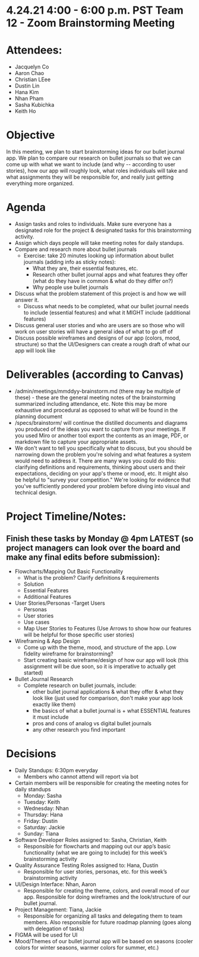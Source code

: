 # 4.24.21 4:00 - 6:00 p.m. PST Team 12 - Zoom Brainstorming Meeting
# Attendees:  
- Jacquelyn Co
- Aaron Chao
- Christian LEee
- Dustin Lin
- Hana Kim
- Nhan Pham
- Sasha Kubichka
- Keith Ho

# Objective
In this meeting, we plan to start brainstorming ideas for our bullet journal app. We plan to compare our research on bullet journals so that we can come up with what we want to 
include (and why -- according to user stories), how our app will roughly look, what roles individuals will take and what assignments they will be responsible for, and really just getting 
everything more organized. 

# Agenda 
- Assign tasks and roles to individuals. Make sure everyone has a designated role for the project & designated tasks for this brainstorming activity. 
- Assign which days people will take meeting notes for daily standups.
- Compare and research more about bullet journals
  - Exercise: take 20 minutes looking up information about bullet journals (adding info as sticky notes):
    - What they are, their essential features, etc.
    - Research other bullet journal apps and what features they offer (what do they have in common & what do they differ on?)
    - Why people use bullet journals
- Discuss what the problem statement of this project is and how we will answer it. 
  - Discuss what needs to be completed, what our bullet journal needs to include (essential features) and what it MIGHT include (additional features)
- Discuss general user stories and who are users are so those who will work on user stories will have a general idea of what to go off of
- Discuss possible wireframes and designs of our app (colors, mood, structure) so that the UI/Designers can create a rough draft of what our app will look like  

# Deliverables (according to Canvas)
- /admin/meetings/mmddyy-brainstorm.md (there may be multiple of these)  - these are the general meeting notes of the brainstorming summarized including attendance, etc.  Note this may be more exhaustive and procedural as opposed to what will be found in the planning document
- /specs/brainstorm/ will continue the distilled documents and diagrams you produced of the ideas you want to capture from your meetings.  If you used Miro or another tool export the contents as an image, PDF, or markdown file to capture your appropriate assets.
- We don't want to tell you specifically what to discuss, but you should be narrowing down the problem you're solving and what features a system would need to address it. There are many ways you could do this: clarifying definitions and requirements, thinking about users and their expectations, deciding on your app's theme or mood, etc. It might also be helpful to "survey your competition." We're looking for evidence that you've sufficiently pondered your problem before diving into visual and technical design.

# Project Timeline/Notes:  
## Finish these tasks by Monday @ 4pm LATEST  (so project managers can look over the board and make any final edits before submission):
- Flowcharts/Mapping Out Basic Functionality
  - What is the problem? Clarify definitions & requirements
  - Solution
  - Essential Features
  - Additional Features
- User Stories/Personas
  -Target Users 
  - Personas
  - User stories
  - Use cases
  - Map User Stories to Features (Use Arrows to show how our features will be helpful for those specific user stories)
- Wireframing & App Design 
  -  Come up with the theme, mood, and structure of the app. Low fidelity wireframe for brainstorming?
  - Start creating basic wireframe/design of how our app will look (this assignment will be due soon, so it is imperative to actually get started)
- Bullet Journal Research
  - Complete research on bullet journals, include:
    - other bullet journal applications & what they offer & what they look like (just used for comparison, don't make your app look exactly like them)
    - the basics of what a bullet journal is + what ESSENTIAL features it must include
    - pros and cons of analog vs digital bullet journals
    - any other research you find important  

# Decisions
- Daily Standups: 6:30pm everyday
  - Members who cannot attend will report via bot
- Certain members will be responsible for creating the meeting notes for daily standups
  - Monday: Sasha
  - Tuesday: Keith
  - Wednesday: Nhan
  - Thursday: Hana
  - Friday: Dustin
  - Saturday: Jackie
  - Sunday: Tiana
- Software Developer Roles assigned to: Sasha, Christian, Keith
  - Responsible for flowcharts and mapping out our app’s basic functionality (what we are going to include) for this week’s brainstorming activity
- Quality Assurance Testing Roles assigned to: Hana, Dustin
  - Responsible for user stories, personas, etc. for this week’s brainstorming activity
- UI/Design Interface: Nhan, Aaron
  - Responsible for creating the theme, colors, and overall mood of our app. Responsible for doing wireframes and the look/structure of our bullet journal.
- Project Management: Tiana, Jackie
  - Responsible for organizing all tasks and delegating them to team members. Also responsible for future roadmap planning (goes along with delegation of tasks)
- FIGMA will be used for UI
- Mood/Themes of our bullet journal app will be based on seasons (cooler colors for winter seasons, warmer colors for summer, etc.)



